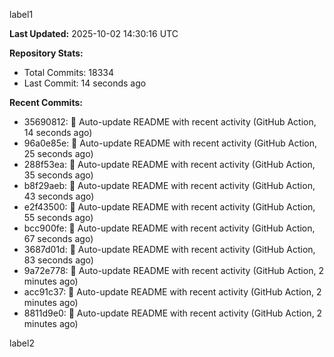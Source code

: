 
label1 
<!-- ACTIVITY_START -->
**Last Updated:** 2025-10-02 14:30:16 UTC

**Repository Stats:**
- Total Commits: 18334
- Last Commit: 14 seconds ago

**Recent Commits:**
- 35690812: 🤖 Auto-update README with recent activity (GitHub Action, 14 seconds ago)
- 96a0e85e: 🤖 Auto-update README with recent activity (GitHub Action, 25 seconds ago)
- 288f53ea: 🤖 Auto-update README with recent activity (GitHub Action, 35 seconds ago)
- b8f29aeb: 🤖 Auto-update README with recent activity (GitHub Action, 43 seconds ago)
- e2f43500: 🤖 Auto-update README with recent activity (GitHub Action, 55 seconds ago)
- bcc900fe: 🤖 Auto-update README with recent activity (GitHub Action, 67 seconds ago)
- 3687d01d: 🤖 Auto-update README with recent activity (GitHub Action, 83 seconds ago)
- 9a72e778: 🤖 Auto-update README with recent activity (GitHub Action, 2 minutes ago)
- acc91c37: 🤖 Auto-update README with recent activity (GitHub Action, 2 minutes ago)
- 8811d9e0: 🤖 Auto-update README with recent activity (GitHub Action, 2 minutes ago)
<!-- ACTIVITY_END -->

label2
